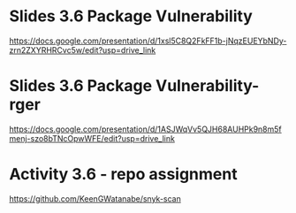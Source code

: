 # Slides 3.6 Package Vulnerability
https://docs.google.com/presentation/d/1xsl5C8Q2FkFF1b-jNqzEUEYbNDy-zrn2ZXYRHRCvc5w/edit?usp=drive_link

# Slides 3.6 Package Vulnerability-rger
https://docs.google.com/presentation/d/1ASJWqVv5QJH68AUHPk9n8m5fmenj-szo8bTNcOpwWFE/edit?usp=drive_link

# Activity 3.6 - repo assignment
https://github.com/KeenGWatanabe/snyk-scan
